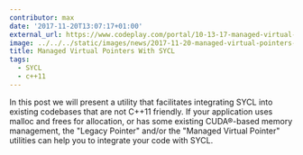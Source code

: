 ```yaml
---
contributor: max
date: '2017-11-20T13:07:17+01:00'
external_url: https://www.codeplay.com/portal/10-13-17-managed-virtual-pointers-with-sycl
image: ../../../static/images/news/2017-11-20-managed-virtual-pointers-with-sycl.webp
title: Managed Virtual Pointers With SYCL
tags:
  - SYCL
  - c++11
---
```


In this post we will present a utility that facilitates integrating SYCL into existing codebases that are not C++11
friendly. If your application uses malloc and frees for allocation, or has some existing CUDA®-based memory management,
the "Legacy Pointer" and/or the "Managed Virtual Pointer" utilities can help you to integrate your code with SYCL.
